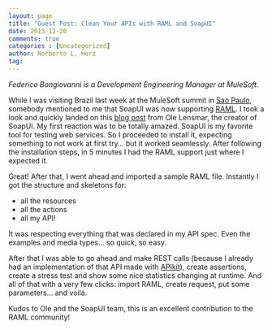 ```yaml
---
layout: page
title: "Guest Post: Clean Your APIs with RAML and SoapUI"
date: 2013-12-20
comments: true
categories : [Uncategorized]
author: Norberto L. Herz
tag:
---
```


_Federico Bongiovanni is a Development Engineering Manager at MuleSoft._ 

While I was visiting Brazil last week at the MuleSoft summit in [Sao Paulo](http://mulesoftsummitsaopaulo.splashthat.com/), somebody mentioned to me that SoapUI was now supporting [RAML](http://raml.org/). I took a look and quickly landed on this [blog post](http://olensmar.blogspot.com.ar/2013/12/a-raml-apihub-plugin-for-soapui.html) from Ole Lensmar, the creator of SoapUI. My first reaction was to be totally amazed. SoapUI is my favorite tool for testing web services. So I proceeded to install it, expecting something to not work at first try… but it worked seamlessly. After following the installation steps, in 5 minutes I had the RAML support just where I expected it.

Great! After that, I went ahead and imported a sample RAML file. Instantly I got the structure and skeletons for:

*   all the resources
*   all the actions
*   all my API!

It was respecting everything that was declared in my API spec. Even the examples and media types… so quick, so easy.

After that I was able to go ahead and make REST calls (because I already had an implementation of that API made with [APIkit](https://docs.mulesoft.com/apikit/)), create assertions, create a stress test and show some nice statistics changing at runtime. And all of that with a very few clicks: import RAML, create request, put some parameters… and voilá.

Kudos to Ole and the SoapUI team, this is an excellent contribution to the RAML community!